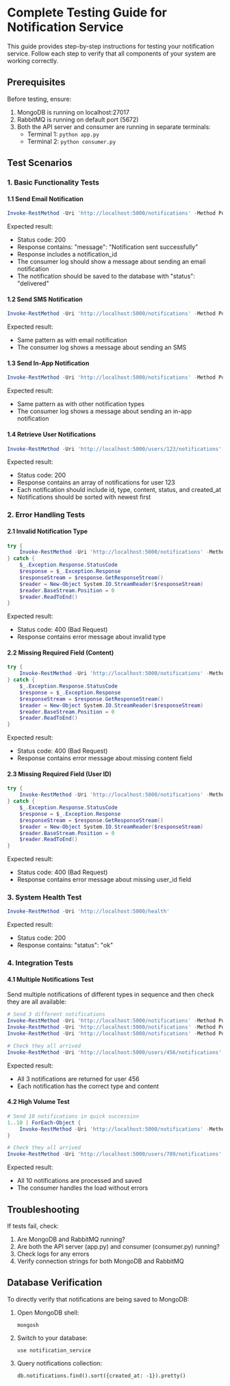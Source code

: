 # Complete Testing Guide for Notification Service

This guide provides step-by-step instructions for testing your notification service. Follow each step to verify that all components of your system are working correctly.

## Prerequisites

Before testing, ensure:

1. MongoDB is running on localhost:27017
2. RabbitMQ is running on default port (5672)
3. Both the API server and consumer are running in separate terminals:
   - Terminal 1: `python app.py`
   - Terminal 2: `python consumer.py`

## Test Scenarios

### 1. Basic Functionality Tests

#### 1.1 Send Email Notification

```powershell
Invoke-RestMethod -Uri 'http://localhost:5000/notifications' -Method Post -ContentType 'application/json' -Body '{"user_id": 123, "type": "email", "content": "Test email notification"}'
```

Expected result:

- Status code: 200
- Response contains: "message": "Notification sent successfully"
- Response includes a notification_id
- The consumer log should show a message about sending an email notification
- The notification should be saved to the database with "status": "delivered"

#### 1.2 Send SMS Notification

```powershell
Invoke-RestMethod -Uri 'http://localhost:5000/notifications' -Method Post -ContentType 'application/json' -Body '{"user_id": 123, "type": "sms", "content": "Test SMS notification"}'
```

Expected result:

- Same pattern as with email notification
- The consumer log shows a message about sending an SMS

#### 1.3 Send In-App Notification

```powershell
Invoke-RestMethod -Uri 'http://localhost:5000/notifications' -Method Post -ContentType 'application/json' -Body '{"user_id": 123, "type": "in-app", "content": "Test in-app notification"}'
```

Expected result:

- Same pattern as with other notification types
- The consumer log shows a message about sending an in-app notification

#### 1.4 Retrieve User Notifications

```powershell
Invoke-RestMethod -Uri 'http://localhost:5000/users/123/notifications'
```

Expected result:

- Status code: 200
- Response contains an array of notifications for user 123
- Each notification should include id, type, content, status, and created_at
- Notifications should be sorted with newest first

### 2. Error Handling Tests

#### 2.1 Invalid Notification Type

```powershell
try {
    Invoke-RestMethod -Uri 'http://localhost:5000/notifications' -Method Post -ContentType 'application/json' -Body '{"user_id": 123, "type": "invalid-type", "content": "This should fail"}'
} catch {
    $_.Exception.Response.StatusCode
    $response = $_.Exception.Response
    $responseStream = $response.GetResponseStream()
    $reader = New-Object System.IO.StreamReader($responseStream)
    $reader.BaseStream.Position = 0
    $reader.ReadToEnd()
}
```

Expected result:

- Status code: 400 (Bad Request)
- Response contains error message about invalid type

#### 2.2 Missing Required Field (Content)

```powershell
try {
    Invoke-RestMethod -Uri 'http://localhost:5000/notifications' -Method Post -ContentType 'application/json' -Body '{"user_id": 123, "type": "email"}'
} catch {
    $_.Exception.Response.StatusCode
    $response = $_.Exception.Response
    $responseStream = $response.GetResponseStream()
    $reader = New-Object System.IO.StreamReader($responseStream)
    $reader.BaseStream.Position = 0
    $reader.ReadToEnd()
}
```

Expected result:

- Status code: 400 (Bad Request)
- Response contains error message about missing content field

#### 2.3 Missing Required Field (User ID)

```powershell
try {
    Invoke-RestMethod -Uri 'http://localhost:5000/notifications' -Method Post -ContentType 'application/json' -Body '{"type": "email", "content": "Missing user ID"}'
} catch {
    $_.Exception.Response.StatusCode
    $response = $_.Exception.Response
    $responseStream = $response.GetResponseStream()
    $reader = New-Object System.IO.StreamReader($responseStream)
    $reader.BaseStream.Position = 0
    $reader.ReadToEnd()
}
```

Expected result:

- Status code: 400 (Bad Request)
- Response contains error message about missing user_id field

### 3. System Health Test

```powershell
Invoke-RestMethod -Uri 'http://localhost:5000/health'
```

Expected result:

- Status code: 200
- Response contains: "status": "ok"

### 4. Integration Tests

#### 4.1 Multiple Notifications Test

Send multiple notifications of different types in sequence and then check they are all available:

```powershell
# Send 3 different notifications
Invoke-RestMethod -Uri 'http://localhost:5000/notifications' -Method Post -ContentType 'application/json' -Body '{"user_id": 456, "type": "email", "content": "Multi-test email"}'
Invoke-RestMethod -Uri 'http://localhost:5000/notifications' -Method Post -ContentType 'application/json' -Body '{"user_id": 456, "type": "sms", "content": "Multi-test SMS"}'
Invoke-RestMethod -Uri 'http://localhost:5000/notifications' -Method Post -ContentType 'application/json' -Body '{"user_id": 456, "type": "in-app", "content": "Multi-test in-app"}'

# Check they all arrived
Invoke-RestMethod -Uri 'http://localhost:5000/users/456/notifications' | ConvertTo-Json -Depth 4
```

Expected result:

- All 3 notifications are returned for user 456
- Each notification has the correct type and content

#### 4.2 High Volume Test

```powershell
# Send 10 notifications in quick succession
1..10 | ForEach-Object {
    Invoke-RestMethod -Uri 'http://localhost:5000/notifications' -Method Post -ContentType 'application/json' -Body ('{"user_id": 789, "type": "email", "content": "Bulk test ' + $_ + '"}')
}

# Check they all arrived
Invoke-RestMethod -Uri 'http://localhost:5000/users/789/notifications' | ConvertTo-Json -Depth 4
```

Expected result:

- All 10 notifications are processed and saved
- The consumer handles the load without errors

## Troubleshooting

If tests fail, check:

1. Are MongoDB and RabbitMQ running?
2. Are both the API server (app.py) and consumer (consumer.py) running?
3. Check logs for any errors
4. Verify connection strings for both MongoDB and RabbitMQ

## Database Verification

To directly verify that notifications are being saved to MongoDB:

1. Open MongoDB shell:

   ```
   mongosh
   ```

2. Switch to your database:

   ```
   use notification_service
   ```

3. Query notifications collection:
   ```
   db.notifications.find().sort({created_at: -1}).pretty()
   ```
